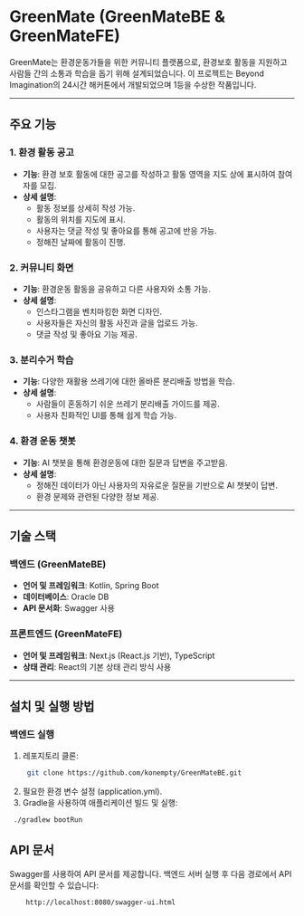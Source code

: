 # GreenMate (GreenMateBE & GreenMateFE)

GreenMate는 환경운동가들을 위한 커뮤니티 플랫폼으로, 환경보호 활동을 지원하고 사람들 간의 소통과 학습을 돕기 위해 설계되었습니다. 이 프로젝트는 Beyond Imagination의 24시간 해커톤에서 개발되었으며 1등을 수상한 작품입니다.

---

## 주요 기능

### 1. 환경 활동 공고
- **기능**: 환경 보호 활동에 대한 공고를 작성하고 활동 영역을 지도 상에 표시하여 참여자를 모집.
- **상세 설명**:
  - 활동 정보를 상세히 작성 가능.
  - 활동의 위치를 지도에 표시.
  - 사용자는 댓글 작성 및 좋아요를 통해 공고에 반응 가능.
  - 정해진 날짜에 활동이 진행.

### 2. 커뮤니티 화면
- **기능**: 환경운동 활동을 공유하고 다른 사용자와 소통 가능.
- **상세 설명**:
  - 인스타그램을 벤치마킹한 화면 디자인.
  - 사용자들은 자신의 활동 사진과 글을 업로드 가능.
  - 댓글 작성 및 좋아요 기능 제공.

### 3. 분리수거 학습
- **기능**: 다양한 재활용 쓰레기에 대한 올바른 분리배출 방법을 학습.
- **상세 설명**:
  - 사람들이 혼동하기 쉬운 쓰레기 분리배출 가이드를 제공.
  - 사용자 친화적인 UI를 통해 쉽게 학습 가능.

### 4. 환경 운동 챗봇
- **기능**: AI 챗봇을 통해 환경운동에 대한 질문과 답변을 주고받음.
- **상세 설명**:
  - 정해진 데이터가 아닌 사용자의 자유로운 질문을 기반으로 AI 챗봇이 답변.
  - 환경 문제와 관련된 다양한 정보 제공.

---

## 기술 스택

### 백엔드 (GreenMateBE)
- **언어 및 프레임워크**: Kotlin, Spring Boot
- **데이터베이스**: Oracle DB
- **API 문서화**: Swagger 사용

### 프론트엔드 (GreenMateFE)
- **언어 및 프레임워크**: Next.js (React.js 기반), TypeScript
- **상태 관리**: React의 기본 상태 관리 방식 사용

---

## 설치 및 실행 방법

### 백엔드 실행
1. 레포지토리 클론:
   ```bash
    git clone https://github.com/konempty/GreenMateBE.git
   ```
2.	필요한 환경 변수 설정 (application.yml).
3.	Gradle을 사용하여 애플리케이션 빌드 및 실행:
   ```bash
    ./gradlew bootRun
   ```

## API 문서

Swagger를 사용하여 API 문서를 제공합니다. 백엔드 서버 실행 후 다음 경로에서 API 문서를 확인할 수 있습니다:
```
    http://localhost:8080/swagger-ui.html
```
